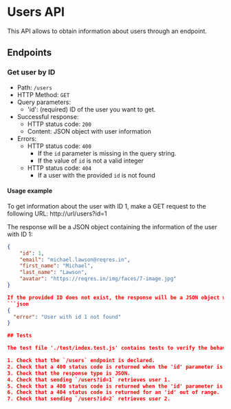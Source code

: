 # Users API

This API allows to obtain information about users through an endpoint.

## Endpoints

### Get user by ID

- Path: `/users`
- HTTP Method: `GET`
- Query parameters:
  - 'id': (required) ID of the user you want to get.
- Successful response:
  - HTTP status code: `200`
  - Content: JSON object with user information
- Errors:
  - HTTP status code: `400`
    - If the `id` parameter is missing in the query string.
    - If the value of `id` is not a valid integer
  - HTTP status code: `404`
    - If a user with the provided `id` is not found

#### Usage example

To get information about the user with ID 1, make a GET request to the following URL:
http://url/users?id=1

The response will be a JSON object containing the information of the user with ID 1:

```json
{
    "id": 1,
    "email": "michael.lawson@reqres.in",
    "first_name": "Michael",
    "last_name": "Lawson",
    "avatar": "https://reqres.in/img/faces/7-image.jpg"
}

If the provided ID does not exist, the response will be a JSON object with an error message and HTTP 404 status code:
```json
{
  "error": "User with id 1 not found"
}

## Tests

The test file './test/index.test.js' contains tests to verify the behavior of the API in different cases:

1. Check that the `/users` endpoint is declared.
2. Check that a 400 status code is returned when the 'id' parameter is not specified.
3. Check that the response type is JSON.
4. Check that sending `/users?id=1` retrieves user 1.
5. Check that a 400 status code is returned when the 'id' parameter is not a valid integer.
6. Check that a 404 status code is returned for an 'id' out of range.
7. Check that sending `/users?id=2` retrieves user 2.

